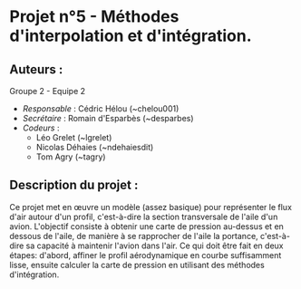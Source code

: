 Projet n°5 - Méthodes d'interpolation et d'intégration.
==========================================================================

Auteurs :
---------

Groupe 2 - Equipe 2

* *Responsable* : Cédric Hélou (~chelou001)
* *Secrétaire* : Romain d'Esparbès (~desparbes)
* *Codeurs* : 
     * Léo Grelet (~lgrelet)
     * Nicolas Déhaies (~ndehaiesdit)
     * Tom Agry (~tagry)

Description du projet :
-----------------------

Ce projet met en œuvre un modèle (assez basique) pour représenter le flux d'air autour d'un profil, c'est-à-dire la section transversale de l'aile d'un avion. L'objectif consiste à obtenir une carte de pression au-dessus et en dessous de l'aile, de manière à se rapprocher de l'aile la portance, c'est-à-dire sa capacité à maintenir l'avion dans l'air. Ce qui doit être fait en deux étapes: d'abord, affiner le profil aérodynamique en courbe suffisamment lisse, ensuite calculer la carte de pression en utilisant des méthodes d'intégration.